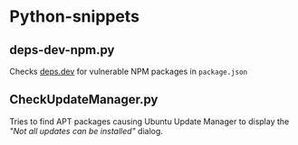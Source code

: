 # Python-snippets

## deps-dev-npm.py

Checks [deps.dev](https://deps.dev/) for vulnerable NPM packages in `package.json`

## CheckUpdateManager.py

Tries to find APT packages causing Ubuntu Update Manager to display the *"Not all updates can be installed"* dialog.
